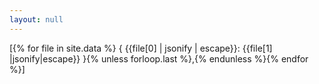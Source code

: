 ```yaml
---
layout: null
---
```

[{% for file in site.data %} { {{file[0] | jsonify | escape}}: {{file[1] |jsonify|escape}} }{% unless forloop.last %},{% endunless %}{% endfor %}]
